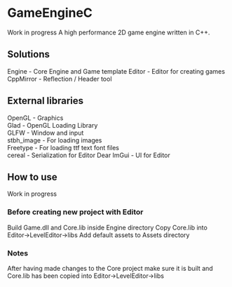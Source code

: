 # GameEngineC

Work in progress
A high performance 2D game engine written in C++.


## Solutions
Engine		- Core Engine and Game template
Editor		- Editor for creating games
CppMirror	- Reflection / Header tool


## External libraries
OpenGL		- Graphics  
Glad		- OpenGL Loading Library  
GLFW		- Window and input  
stbh_image	- For loading images  
Freetype	- For loading ttf text font files  
cereal		- Serialization for Editor
Dear ImGui	- UI for Editor


## How to use

Work in progress

### Before creating new project with Editor

Build Game.dll and Core.lib inside Engine directory
Copy Core.lib into Editor->LevelEditor->libs
Add default assets to Assets directory

### Notes

After having made changes to the Core project make sure it is built and Core.lib has been copied into Editor->LevelEditor->libs